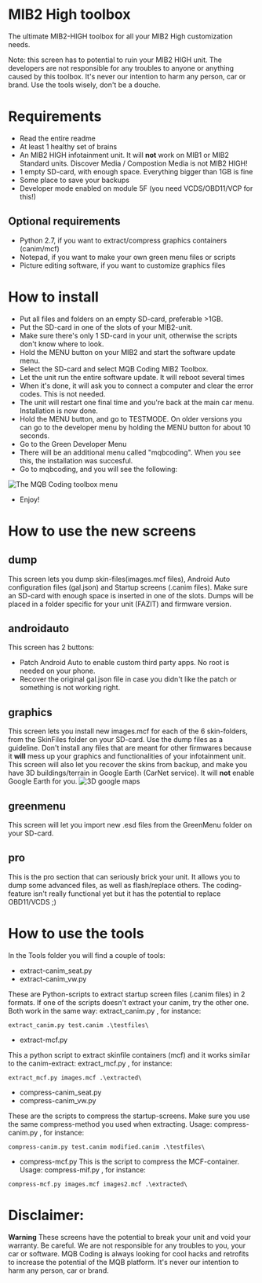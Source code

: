 # MIB2 High toolbox
The ultimate MIB2-HIGH toolbox for all your MIB2 High customization needs.

Note: this screen has to potential to ruin your MIB2 HIGH unit. The developers are not responsible for any troubles to anyone or anything caused by this toolbox.
It's never our intention to harm any person, car or brand. Use the tools wisely, don't be a douche.

# Requirements
- Read the entire readme
- At least 1 healthy set of brains
- An MIB2 HIGH infotainment unit. It will **not** work on MIB1 or MIB2 Standard units. Discover Media / Compostion Media is not MIB2 HIGH!
- 1 empty SD-card, with enough space. Everything bigger than 1GB is fine
- Some place to save your backups
- Developer mode enabled on module 5F (you need VCDS/OBD11/VCP for this!)

## Optional requirements ##
- Python 2.7, if you want to extract/compress graphics containers (canim/mcf)
- Notepad, if you want to make your own green menu files or scripts
- Picture editing software, if you want to customize graphics files

# How to install
- Put all files and folders on an empty SD-card, preferable >1GB.
- Put the SD-card in one of the slots of your MIB2-unit. 
- Make sure there's only 1 SD-card in your unit, otherwise the scripts don't know where to look.
- Hold the MENU button on your MIB2 and start the software update menu.
- Select the SD-card and select MQB Coding MIB2 Toolbox.
- Let the unit run the entire software update. It will reboot several times
- When it's done, it will ask you to connect a computer and clear the error codes. This is not needed.
- The unit will restart one final time and you're back at the main car menu. Installation is now done.
- Hold the MENU button, and go to TESTMODE. On older versions you can go to the developer menu by holding the MENU button for about 10 seconds.
- Go to the Green Developer Menu
- There will be an additional menu called "mqbcoding". When you see this, the installation was succesful.
- Go to mqbcoding, and you will see the following:

![The MQB Coding toolbox menu](https://i.imgur.com/yJ0ZvKb.png)

- Enjoy!

# How to use the new screens

## dump
This screen lets you dump skin-files(images.mcf files), Android Auto configuration files (gal.json) and Startup screens (.canim files). Make sure an SD-card with enough space is inserted in one of the slots. Dumps will be placed in a folder specific for your unit (FAZIT) and firmware version.

## androidauto
This screen has 2 buttons:
- Patch Android Auto to enable custom third party apps. No root is needed on your phone.
- Recover the original gal.json file in case you didn't like the patch or something is not working right.

## graphics
This screen lets you install new images.mcf for each of the 6 skin-folders, from the SkinFiles folder on your SD-card. Use the dump files as a guideline. Don't install any files that are meant for other firmwares because it **will** mess up your graphics and functionalities of your infotainment unit.
This screen will also let you recover the skins from backup, and make you have 3D buildings/terrain in Google Earth (CarNet service). It will **not** enable Google Earth for you.
![3D google maps](https://i.imgur.com/Jv5Tftm.png)

## greenmenu
This screen will let you import new .esd files from the GreenMenu folder on your SD-card.

## pro
This is the pro section that can seriously brick your unit. It allows you to dump some advanced files, as well as flash/replace others. The coding-feature isn't really functional yet but it has the potential to replace OBD11/VCDS ;)

# How to use the tools
In the Tools folder you will find a couple of tools:
- extract-canim_seat.py
- extract-canim_vw.py

These are Python-scripts to extract startup screen files (.canim files) in 2 formats. If one of the scripts doesn't extract your canim, try the other one. Both work in the same way: extract_canim.py <filename> <outdir>, for instance: 

```extract_canim.py test.canim .\testfiles\```

- extract-mcf.py
 
This a python script to extract skinfile containers (mcf) and it works similar to the canim-extract: extract_mcf.py <filename> <outdir>, for instance:
 
 ```extract_mcf.py images.mcf .\extracted\```
 
 
- compress-canim_seat.py
- compress-canim_vw.py

These are the scripts to compress the startup-screens. Make sure you use the same compress-method you used when extracting. Usage: compress-canim.py <original-file> <new-file> <imagesdir>, for instance:

```compress-canim.py test.canim modified.canim .\testfiles\```

- compress-mcf.py
This is the script to compress the MCF-container. Usage: compress-mif.py <original-file> <new-file> <imagesdir>, for instance:
  
```compress-mcf.py images.mcf images2.mcf .\extracted\```



# Disclaimer:
**Warning** These screens have the potential to break your unit and void your warranty. Be careful. We are not responsible for any troubles to you, your car or software. MQB Coding is always looking for cool hacks and retrofits to increase the potential of the MQB platform. It's never our intention to harm any person, car or brand.



